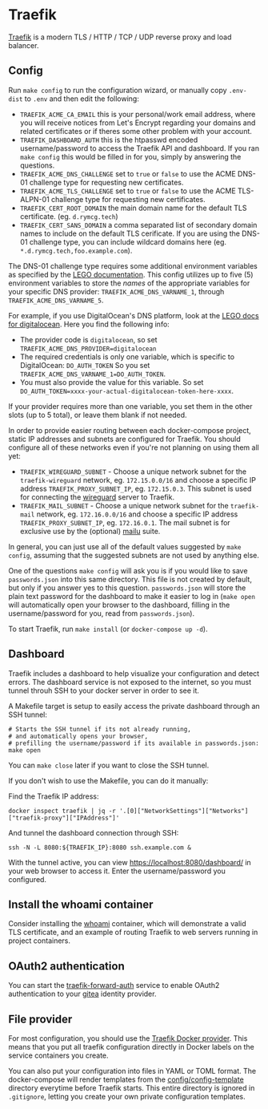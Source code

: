 # Traefik

[Traefik](https://github.com/traefik/traefik) is a modern
TLS / HTTP / TCP / UDP reverse proxy and load balancer.

## Config

Run `make config` to run the configuration wizard, or manually copy
`.env-dist` to `.env` and then edit the following:

 * `TRAEFIK_ACME_CA_EMAIL` this is your personal/work email address, where you will
   receive notices from Let's Encrypt regarding your domains and related
   certificates or if theres some other problem with your account.
 * `TRAEFIK_DASHBOARD_AUTH` this is the htpasswd encoded username/password to
   access the Traefik API and dashboard. If you ran `make config` this would be
   filled in for you, simply by answering the questions.
 * `TRAEFIK_ACME_DNS_CHALLENGE` set to `true` or `false` to use the
   ACME DNS-01 challenge type for requesting new certificates.
 * `TRAEFIK_ACME_TLS_CHALLENGE` set to `true` or `false` to use the
   ACME TLS-ALPN-01 challenge type for requesting new certificates.
 * `TRAEFIK_CERT_ROOT_DOMAIN` the main domain name for the default TLS
   certificate. (eg. `d.rymcg.tech`)
 * `TRAEFIK_CERT_SANS_DOMAIN` a comma separated list of secondary
   domain names to include on the default TLS cerificate. If you are
   using the DNS-01 challenge type, you can include wildcard domains
   here (eg. `*.d.rymcg.tech,foo.example.com`).

The DNS-01 challenge type requires some additional environment
variables as specified by the [LEGO
documentation](https://go-acme.github.io/lego/dns). This config
utilizes up to five (5) environment variables to store the *names* of
the appropriate variables for your specific DNS provider:
`TRAEFIK_ACME_DNS_VARNAME_1`, through `TRAEFIK_ACME_DNS_VARNAME_5`.

For example, if you use DigitalOcean's DNS platform, look at the [LEGO
docs for
digitalocean](https://go-acme.github.io/lego/dns/digitalocean/). Here
you find the following info:

 * The provider code is `digitalocean`, so set `TRAEFIK_ACME_DNS_PROVIDER=digitalocean`
 * The required credentials is only one variable, which is specific to
   DigitalOcean: `DO_AUTH_TOKEN` So you set
   `TRAEFIK_ACME_DNS_VARNAME_1=DO_AUTH_TOKEN`.
 * You must also provide the value for this variable. So set
   `DO_AUTH_TOKEN=xxxx-your-actual-digitalocean-token-here-xxxx`.

If your provider requires more than one variable, you set them in the
other slots (up to 5 total), or leave them blank if not needed.

In order to provide easier routing between each docker-compose project, static
IP addresses and subnets are configured for Traefik. You should configure all of
these networks even if you're not planning on using them all yet:

 * `TRAEFIK_WIREGUARD_SUBNET` - Choose a unique network subnet for the
   `traefik-wireguard` network, eg. `172.15.0.0/16` and choose a specific IP
   address `TRAEFIK_PROXY_SUBNET_IP`, eg. `172.15.0.3`. This subnet is used for
   connecting the [wireguard](../wireguard) server to Traefik.
 * `TRAEFIK_MAIL_SUBNET` - Choose a unique network subnet for the `traefik-mail`
   network, eg. `172.16.0.0/16` and choose a specific IP address
   `TRAEFIK_PROXY_SUBNET_IP`, eg. `172.16.0.1`. The mail subnet is for exclusive
   use by the (optional) [mailu](../mailu) suite.

In general, you can just use all of the default values suggested by `make
config`, assuming that the suggested subnets are not used by anything else.

One of the questions `make config` will ask you is if you would like to save
`passwords.json` into this same directory. This file is not created by default,
but only if you answer yes to this question. `passwords.json` will store the
plain text password for the dashboard to make it easier to log in (`make open`
will automatically open your browser to the dashboard, filling in the
username/password for you, read from `passwords.json`).

To start Traefik, run `make install` (or `docker-compose up -d`).

## Dashboard

Traefik includes a dashboard to help visualize your configuration and detect
errors. The dashboard service is not exposed to the internet, so you must tunnel
throuh SSH to your docker server in order to see it. 

A Makefile target is setup to easily access the private dashboard through an SSH
tunnel:

```
# Starts the SSH tunnel if its not already running, 
# and automatically opens your browser, 
# prefilling the username/password if its available in passwords.json:
make open
```

You can `make close` later if you want to close the SSH tunnel.

If you don't wish to use the Makefile, you can do it manually:

Find the Traefik IP address:

```
docker inspect traefik | jq -r '.[0]["NetworkSettings"]["Networks"]["traefik-proxy"]["IPAddress"]'
```

And tunnel the dashboard connection through SSH:

```
ssh -N -L 8080:${TRAEFIK_IP}:8080 ssh.example.com &
```

With the tunnel active, you can view
[https://localhost:8080/dashboard/](https://localhost:8080/dashboard/) in your
web browser to access it. Enter the username/password you configured.

## Install the whoami container

Consider installing the [whoami](../whoami) container, which will
demonstrate a valid TLS certificate, and an example of routing Traefik
to web servers running in project containers.

## OAuth2 authentication

You can start the [traefik-forward-auth](../traefik-forward-auth) service to
enable OAuth2 authentication to your [gitea](../gitea) identity provider.

## File provider

For most configuration, you should use the [Traefik Docker
provider](https://doc.traefik.io/traefik/providers/docker/). This means that you
put all traefik configuration directly in Docker labels on the service
containers you create.

You can also put your configuration into files in YAML or TOML format. The
docker-compose will render templates from the
[config/config-template](config/config-template) directory everytime before
Traefik starts. This entire directory is ignored in `.gitignore`, letting you
create your own private configuration templates.
